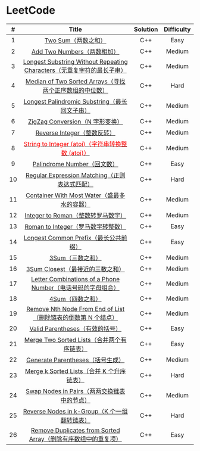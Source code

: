# LeetCode

|  #   |                            Title                             | Solution | Difficulty |
| :--: | :----------------------------------------------------------: | :------: | :--------: |
|  1   | [Two Sum（两数之和）](https://github.com/crossoverpptx/LeetCode/blob/main/1.%20Two%20Sum（两数之和）) |   C++    |    Easy    |
|  2   | [Add Two Numbers（两数相加）](https://github.com/crossoverpptx/LeetCode/blob/main/2.%20Add%20Two%20Numbers（两数相加）) |   C++    |   Medium   |
|  3   | [Longest Substring Without Repeating Characters（无重复字符的最长子串）](https://github.com/crossoverpptx/LeetCode/blob/main/3.%20Longest%20Substring%20Without%20Repeating%20Characters（无重复字符的最长子串）) |   C++    |   Medium   |
|  4   | [Median of Two Sorted Arrays（寻找两个正序数组的中位数）](https://github.com/crossoverpptx/LeetCode/blob/main/4.%20Median%20of%20Two%20Sorted%20Arrays（寻找两个正序数组的中位数）) |   C++    |    Hard    |
|  5   | [Longest Palindromic Substring（最长回文子串）](https://github.com/crossoverpptx/LeetCode/blob/main/5.%20Longest%20Palindromic%20Substring（最长回文子串）) |   C++    |   Medium   |
|  6   | [ZigZag Conversion（N 字形变换）](https://github.com/crossoverpptx/LeetCode/blob/main/6.%20ZigZag%20Conversion（N%20字形变换）) |   C++    |   Medium   |
|  7   | [Reverse Integer（整数反转）](https://github.com/crossoverpptx/LeetCode/tree/main/7.%20Reverse%20Integer（整数反转）) |   C++    |   Medium   |
|  8   | [<font color="red">String to Integer (atoi)（字符串转换整数 (atoi)）</font>](https://github.com/crossoverpptx/LeetCode/tree/main/8.%20String%20to%20Integer%20(atoi)（字符串转换整数%20(atoi)) |   C++    |   Medium   |
|  9   | [Palindrome Number（回文数）](https://github.com/crossoverpptx/LeetCode/tree/main/9.%20Palindrome%20Number（回文数）) |   C++    |    Easy    |
|  10  | [Regular Expression Matching（正则表达式匹配）](https://github.com/crossoverpptx/LeetCode/tree/main/10.%20Regular%20Expression%20Matching（正则表达式匹配）) |   C++    |    Hard    |
|  11  | [Container With Most Water（盛最多水的容器）](https://github.com/crossoverpptx/LeetCode/tree/main/11.%20Container%20With%20Most%20Water（盛最多水的容器）) |   C++    |   Medium   |
|  12  | [Integer to Roman（整数转罗马数字）](https://github.com/crossoverpptx/LeetCode/tree/main/12.%20Integer%20to%20Roman（整数转罗马数字）) |   C++    |   Medium   |
|  13  | [Roman to Integer（罗马数字转整数）](https://github.com/crossoverpptx/LeetCode/tree/main/13.%20Roman%20to%20Integer（罗马数字转整数）) |   C++    |    Easy    |
|  14  | [Longest Common Prefix（最长公共前缀）](https://github.com/crossoverpptx/LeetCode/tree/main/14.%20Longest%20Common%20Prefix（最长公共前缀）) |   C++    |    Easy    |
|  15  | [3Sum（三数之和）](https://github.com/crossoverpptx/LeetCode/tree/main/15.%203Sum（三数之和）) |   C++    |   Medium   |
|  16  | [3Sum Closest（最接近的三数之和）](https://github.com/crossoverpptx/LeetCode/tree/main/16.%203Sum%20Closest（最接近的三数之和）) |   C++    |   Medium   |
|  17  | [Letter Combinations of a Phone Number（电话号码的字母组合）](https://github.com/crossoverpptx/LeetCode/tree/main/17.%20Letter%20Combinations%20of%20a%20Phone%20Number（电话号码的字母组合）) |   C++    |   Medium   |
|  18  | [4Sum（四数之和）](https://github.com/crossoverpptx/LeetCode/tree/main/18.%204Sum（四数之和）) |   C++    |   Medium   |
|  19  | [Remove Nth Node From End of List（删除链表的倒数第 N 个结点）](https://github.com/crossoverpptx/LeetCode/tree/main/19.%20Remove%20Nth%20Node%20From%20End%20of%20List（删除链表的倒数第%20N%20个结点）) |   C++    |   Medium   |
|  20  | [Valid Parentheses（有效的括号）](https://github.com/crossoverpptx/LeetCode/tree/main/20.%20Valid%20Parentheses（有效的括号）) |   C++    |    Easy    |
|  21  | [Merge Two Sorted Lists（合并两个有序链表）](https://github.com/crossoverpptx/LeetCode/tree/main/21.%20Merge%20Two%20Sorted%20Lists（合并两个有序链表）) |   C++    |    Easy    |
|  22  | [Generate Parentheses（括号生成）](https://github.com/crossoverpptx/LeetCode/tree/main/22.%20Generate%20Parentheses（括号生成）) |   C++    |   Medium   |
|  23  | [Merge k Sorted Lists（合并 K 个升序链表）](https://github.com/crossoverpptx/LeetCode/tree/main/23.%20Merge%20k%20Sorted%20Lists（合并%20K%20个升序链表）) |   C++    |    Hard    |
|  24  | [Swap Nodes in Pairs（两两交换链表中的节点）](https://github.com/crossoverpptx/LeetCode/tree/main/24.%20Swap%20Nodes%20in%20Pairs（两两交换链表中的节点）) |   C++    |   Medium   |
|  25  | [Reverse Nodes in k-Group（K 个一组翻转链表）](https://github.com/crossoverpptx/LeetCode/tree/main/25.%20Reverse%20Nodes%20in%20k-Group（K%20个一组翻转链表）) |   C++    |    Hard    |
|  26  | [Remove Duplicates from Sorted Array（删除有序数组中的重复项）](https://github.com/crossoverpptx/LeetCode/tree/main/26.%20Remove%20Duplicates%20from%20Sorted%20Array（删除有序数组中的重复项）) |   C++    |    Easy    |


